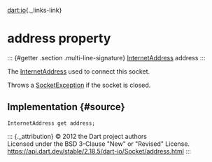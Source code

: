 [dart:io](../../dart-io/dart-io-library){._links-link}

address property
================

::: {#getter .section .multi-line-signature}
[InternetAddress](../internetaddress-class) address
:::

The [InternetAddress](../internetaddress-class) used to connect this
socket.

Throws a [SocketException](../socketexception-class) if the socket is
closed.

Implementation {#source}
--------------

``` {.language-dart data-language="dart"}
InternetAddress get address;
```

::: {._attribution}
© 2012 the Dart project authors\
Licensed under the BSD 3-Clause \"New\" or \"Revised\" License.\
<https://api.dart.dev/stable/2.18.5/dart-io/Socket/address.html>
:::
